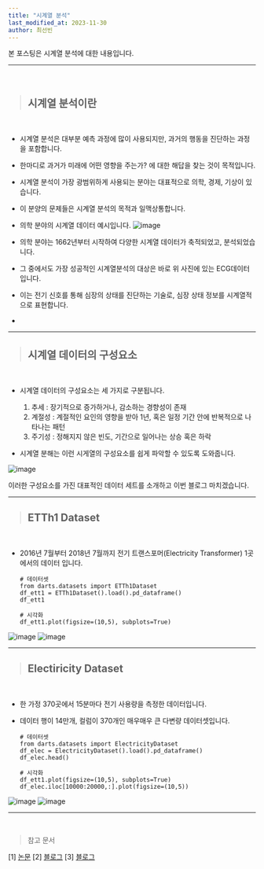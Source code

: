 ```yaml
---
title: "시계열 분석"
last_modified_at: 2023-11-30
author: 최선빈
---
```


본 포스팅은 시계열 분석에 대한 내용입니다.

---
&nbsp;

> ## 시계열 분석이란

&nbsp;
- 시계열 분석은 대부분 예측 과정에 많이 사용되지만, 과거의 행동을 진단하는 과정을 포함합니다.
- 한마디로 과거가 미래에 어떤 영향을 주는가? 에 대한 해답을 찾는 것이 목적입니다.
- 시계열 분석이 가장 광범위하게 사용되는 분야는 대표적으로 의학, 경제, 기상이 있습니다.
- 이 분양의 문제들은 시계열 분석의 목적과 일맥상통합니다.




- 의학 분야의 시계열 데이터 예시입니다.
![image](https://miro.medium.com/max/840/0*n_vaKdfxBAIL0qgg.png)

- 의학 분야는 1662년부터 시작하여 다양한 시계열 데이터가 축적되었고, 분석되었습니다.
- 그 중에서도 가장 성공적인 시계열분석의 대상은 바로 위 사진에 있는 ECG데이터 입니다.
- 이는 전기 신호를 통해 심장의 상태를 진단하는 기술로, 심장 상태 정보를 시계열적으로 표현합니다.
- 

---

> ##  시계열 데이터의 구성요소

&nbsp;

- 시계열 데이터의 구성요소는 세 가지로 구분됩니다.
  1) 추세 : 장기적으로 증가하거나, 감소하는 경향성이 존재
  2) 계절성 : 계절적인 요인의 영향을 받아 1년, 혹은 일정 기간 안에 반복적으로 나타나는 패턴
  3) 주기성 : 정해지지 않은 빈도, 기간으로 일어나는 상승 혹은 하락
  
- 시계열 분해는 이런 시게열의 구성요소를 쉽게 파악할 수 있도록 도와줍니다.


![image](https://miro.medium.com/max/1390/0*hwfaG3YRgu5Fbna8.png)

 이러한 구성요소를 가진 대표적인 데이터 세트를 소개하고 이번 블로그 마치겠습니다.

---

> ##  ETTh1 Dataset

&nbsp;

- 2016년 7월부터 2018년 7월까지 전기 트랜스포머(Electricity Transformer) 1곳에서의 데이터 입니다.


      # 데이터셋
      from darts.datasets import ETTh1Dataset
      df_ett1 = ETTh1Dataset().load().pd_dataframe()
      df_ett1
      
      # 시각화
      df_ett1.plot(figsize=(10,5), subplots=True)

![image](https://img1.daumcdn.net/thumb/R1280x0/?scode=mtistory2&fname=https%3A%2F%2Fblog.kakaocdn.net%2Fdn%2FpcH4g%2FbtrUKXUGeRM%2FnrhtmZaEQggV0VPWcQynYk%2Fimg.png)
![image](https://img1.daumcdn.net/thumb/R1280x0/?scode=mtistory2&fname=https%3A%2F%2Fblog.kakaocdn.net%2Fdn%2FbzTYnz%2FbtrUJirgATv%2FcMpf2kXMDBebkQrvnKucwk%2Fimg.png)


---

> ## Electiricity Dataset

&nbsp;

- 한 가정 370곳에서 15분마다 전기 사용량을 측정한 데이터입니다.
- 데이터 행이 14만개, 컬럼이 370개인 매우매우 큰 다변량 데이터셋입니다.

      # 데이터셋
      from darts.datasets import ElectricityDataset
      df_elec = ElectricityDataset().load().pd_dataframe()
      df_elec.head()

      # 시각화
      df_ett1.plot(figsize=(10,5), subplots=True)
      df_elec.iloc[10000:20000,:].plot(figsize=(10,5))


![image](https://img1.daumcdn.net/thumb/R1280x0/?scode=mtistory2&fname=https%3A%2F%2Fblog.kakaocdn.net%2Fdn%2FbKM5Nl%2FbtrUCizfWnv%2FfMf9DHmoPKx6jopzJGPrEK%2Fimg.png)
![image](https://img1.daumcdn.net/thumb/R1280x0/?scode=mtistory2&fname=https%3A%2F%2Fblog.kakaocdn.net%2Fdn%2Fd0FO7W%2FbtrUAbApK6U%2FyXx6Q9KBtmiYLR46rUPHwK%2Fimg.png)

----
    
&nbsp;

> 참고 문서

[1] [논문](https://arxiv.org/abs/2012.07436)
[2] [블로그](https://sequence-data.tistory.com/1)
[3] [블로그](https://modulabs.co.kr/blog/time-series-intro/)


